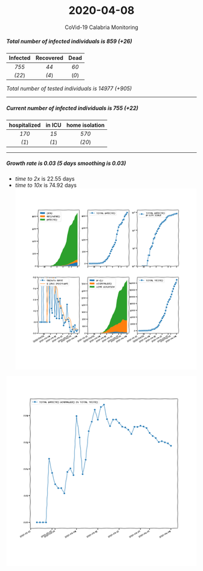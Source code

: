 <div align='center'>

# 2020-04-08
CoVid-19 Calabria Monitoring
</div>

##### Total number of infected individuals is 859 (+26)
Infected | Recovered | Dead
:---: | :---: | :---:
*755* | *44* | *60*
*(22*) | *(4*) | (*0*)

*Total number of tested individuals is 14977 (+905)*
***
##### Current number of infected individuals is 755 (+22)
hospitalized | in ICU | home isolation
:---: | :---: | :---:
*170* |*15* |*570*
*(1*) |*(1*) |*(20*)
***
##### Growth rate is 0.03 (5 days smoothing is 0.03)
- *time to 2x* is 22.55 days
- *time to 10x* is 74.92 days
![stats][stats]

![infected_normalized][infected_normalized]

[stats]: stats_Calabria.png
[infected_normalized]: infected_normalized_Calabria.png
